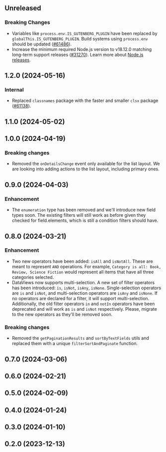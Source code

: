 <!-- Learn how to maintain this file at https://github.com/WordPress/gutenberg/tree/HEAD/packages#maintaining-changelogs. -->

## Unreleased

### Breaking Changes

-   Variables like `process.env.IS_GUTENBERG_PLUGIN` have been replaced by `globalThis.IS_GUTENBERG_PLUGIN`. Build systems using `process.env` should be updated ([#61486](https://github.com/WordPress/gutenberg/pull/61486)).
-   Increase the minimum required Node.js version to v18.12.0 matching long-term support releases ([#31270](https://github.com/WordPress/gutenberg/pull/61930)). Learn more about [Node.js releases](https://nodejs.org/en/about/previous-releases).

## 1.2.0 (2024-05-16)

### Internal

-   Replaced `classnames` package with the faster and smaller `clsx` package ([#61138](https://github.com/WordPress/gutenberg/pull/61138)).

## 1.1.0 (2024-05-02)

## 1.0.0 (2024-04-19)

### Breaking changes

-   Removed the `onDetailsChange` event only available for the list layout. We are looking into adding actions to the list layout, including primary ones.

## 0.9.0 (2024-04-03)

### Enhancement

-   The `enumeration` type has been removed and we'll introduce new field types soon. The existing filters will still work as before given they checked for field.elements, which is still a condition filters should have.

## 0.8.0 (2024-03-21)

### Enhancement

-   Two new operators have been added: `isAll` and `isNotAll`. These are meant to represent `AND` operations. For example, `Category is all: Book, Review, Science Fiction` would represent all items that have all three categories selected.
-   DataViews now supports multi-selection. A new set of filter operators has been introduced: `is`, `isNot`, `isAny`, `isNone`. Single-selection operators are `is` and `isNot`, and multi-selection operators are `isAny` and `isNone`. If no operators are declared for a filter, it will support multi-selection. Additionally, the old filter operators `in` and `notIn` operators have been deprecated and will work as `is` and `isNot` respectively. Please, migrate to the new operators as they'll be removed soon.

### Breaking changes

-   Removed the `getPaginationResults` and `sortByTextFields` utils and replaced them with a unique `filterSortAndPaginate` function.

## 0.7.0 (2024-03-06)

## 0.6.0 (2024-02-21)

## 0.5.0 (2024-02-09)

## 0.4.0 (2024-01-24)

## 0.3.0 (2024-01-10)

## 0.2.0 (2023-12-13)
